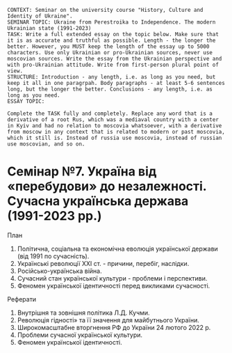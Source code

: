 ```
CONTEXT: Seminar on the university course "History, Culture and Identity of Ukraine".
SEMINAR TOPIC: Ukraine from Perestroika to Independence. The modern Ukrainian state (1991-2023)
TASK: Write a full extended essay on the topic below. Make sure that it is as accurate and truthful as possible. Length - the longer the better. However, you MUST keep the length of the essay up to 5000 characters. Use only Ukrainian or pro-Ukrainian sources, never use moscovian sources. Write the essay from the Ukrainian perspective and with pro-Ukrainian attitude. Write from first-person plural point of view.
STRUCTURE: Introduction - any length, i.e. as long as you need, but keep it all in one paragrpah. Body paragraphs - at least 5-6 sentences long, but the longer the better. Conclusions - any length, i.e. as long as you need.
ESSAY TOPIC:

Complete the TASK fully and completely. Replace any word that is a derivative of a root Rus, which was a mediaval country with a center in Kyiv and had no relation to moscovia whatsoever, with a derivative from moscow in any context that is related to modern or past moscovia, which it still is. Instead of russia use moscovia, instead of russian use moscovian, and so on.
```

# Семінар №7. Україна від «перебудови» до незалежності. Сучасна українська держава (1991-2023 рр.)

План

1. Політична, соціальна та економічна еволюція української держави (від 1991 по сучасність).
2. Українські революції ХХІ ст. - причини, перебіг, наслідки.
3. Російсько-українська війна.
4. Сучасний стан української культури - проблеми і перспективи.
5. Феномен української ідентичності перед викликами сучасності.

Реферати

1. Внутрішня та зовнішня політика Л.Д. Кучми.
2. Революція гідності» та її значення для майбутнього України.
3. Широкомасштабне вторгнення РФ до України 24 лютого 2022 р.
4. Проблеми сучасної української культури.
5. Феномен української ідентичності.
